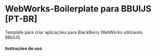 WebWorks-Boilerplate para BBUIJS [PT-BR]
====================

Template para criar aplicações para BlackBerry WebWorks utilizando BBUIJS

#### Instruções de uso

